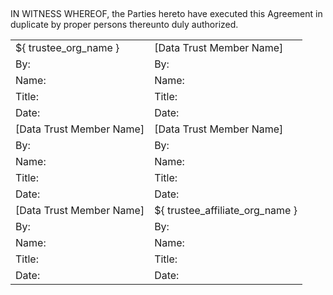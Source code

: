 ##
IN WITNESS WHEREOF, the Parties hereto have executed this Agreement in duplicate by proper persons thereunto duly authorized.


<table>
  <tr>
   <td> ${ trustee_org_name } 
   </td>
   <td>[Data Trust Member Name]
   </td>
  </tr>
  <tr>
   <td>By:
   </td>
   <td>By:
   </td>
  </tr>
  <tr>
   <td>Name:
   </td>
   <td>Name:
   </td>
  </tr>
  <tr>
   <td>Title:
   </td>
   <td>Title:
   </td>
  </tr>
  <tr>
   <td>Date:
   </td>
   <td>Date:
   </td>
  </tr>
  <tr>
   <td>[Data Trust Member Name]
   </td>
   <td>[Data Trust Member Name]
   </td>
  </tr>
  <tr>
   <td>By:
   </td>
   <td>By:
   </td>
  </tr>
  <tr>
   <td>Name:
   </td>
   <td>Name:
   </td>
  </tr>
  <tr>
   <td>Title:
   </td>
   <td>Title:
   </td>
  </tr>
  <tr>
   <td>Date:
   </td>
   <td>Date:
   </td>
  </tr>
  <tr>
   <td>[Data Trust Member Name]
   </td>
   <td> ${ trustee_affiliate_org_name } 
   </td>
  </tr>
  <tr>
   <td>By:
   </td>
   <td>By:
   </td>
  </tr>
  <tr>
   <td>Name:
   </td>
   <td>Name:
   </td>
  </tr>
  <tr>
   <td>Title:
   </td>
   <td>Title:
   </td>
  </tr>
  <tr>
   <td>Date:
   </td>
   <td>Date:
   </td>
  </tr>
</table>

## 
